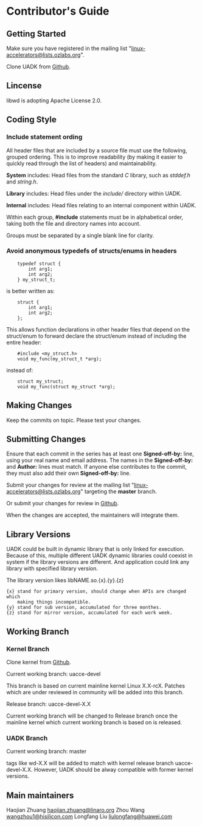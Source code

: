 
# Contributor's Guide

## Getting Started

Make sure you have registered in the mailing list "linux-accelerators@lists.ozlabs.org".

Clone UADK from [Github](https://github.com/Linaro/uadk).

## Lincense

libwd is adopting Apache License 2.0.

## Coding Style

### Include statement ording

All header files that are included by a source file must use the following,
grouped ordering. This is to improve readability (by making it easier to
quickly read through the list of headers) and maintainability.

**System** includes: Head files from the standard *C* library, such as
		     *stddef.h* and *string.h*.

**Library** includes: Head files under the *include/* directory within
		      UADK.

**Internal** includes: Head files relating to an internal component within
		       UADK.

Within each group, **\#include** statements must be in alphabetical order,
taking both the file and directory names into account.

Groups must be separated by a single blank line for clarity.

### Avoid anonymous typedefs of structs/enums in headers

```
    typedef struct {
        int arg1;
        int arg2;
    } my_struct_t;
```
is better written as:
```
    struct {
        int arg1;
        int arg2;
    };
```

This allows function declarations in other header files that depend on the
struct/enum to forward declare the struct/enum instead of including the entire
header:

```
    #include <my_struct.h>
    void my_func(my_struct_t *arg);
```
instead of:
```
    struct my_struct;
    void my_func(struct my_struct *arg);
```

## Making Changes

Keep the commits on topic.
Please test your changes.

## Submitting Changes

Ensure that each commit in the series has at least one **Signed-off-by:** line,
using your real name and email address. The names in the **Signed-off-by:**
and **Author:** lines must match. If anyone else contributes to the commit,
they must also add their own **Signed-off-by:** line.

Submit your changes for review at the mailing list
"linux-accelerators@lists.ozlabs.org" targeting the **master** branch.

Or submit your changes for review in [Github](https://github.com/Linaro/uadk).

When the changes are accepted, the maintainers will integrate them.

## Library Versions

UADK could be built in dynamic library that is only linked for execution.
Because of this, multiple different UADK dynamic libraries could coexist in
system if the library versions are different. And application could link
any library with specified library version.

The library version likes libNAME.so.{x}.{y}.{z}

```
{x} stand for primary version, should change when APIs are changed which
    making things incompatible.
{y} stand for sub version, accumulated for three monthes.
{z} stand for mirror version, accumulated for each work week.
```


## Working Branch

### Kernel Branch

Clone kernel from [Github](https://github.com/Linaro/linux-kernel-warpdrive).

 Current working branch: uacce-devel

   This branch is based on current mainline kernel Linux X.X-rcX. Patches which
   are under reviewed in community will be added into this branch.

 Release branch: uacce-devel-X.X

   Current working branch will be changed to Release branch once the mainline
   kernel which current working branch is based on is released.

### UADK Branch

 Current working branch: master

   tags like wd-X.X will be added to match with kernel release branch
   uacce-devel-X.X. However, UADK should be alway compatible with
   former kernel versions.

## Main maintainers

Haojian Zhuang <haojian.zhuang@linaro.org>
Zhou Wang <wangzhou1@hisilicon.com>
Longfang Liu <liulongfang@huawei.com>
